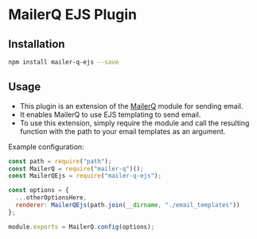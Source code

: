# MailerQ EJS Plugin

## Installation

```bash
npm install mailer-q-ejs --save
```

## Usage

- This plugin is an extension of the [MailerQ](https://github.com/mailer-q/mailer-q) module for sending email.
- It enables MailerQ to use EJS templating to send email.
- To use this extension, simply require the module and call the resulting function with the path to your email templates as an argument.

Example configuration:

```javascript
const path = require("path");
const MailerQ = require("mailer-q")();
const MailerQEjs = require("mailer-q-ejs");

const options = {
  ...otherOptionsHere,
  renderer: MailerQEjs(path.join(__dirname, "./email_templates"))
};

module.exports = MailerQ.config(options);
```
